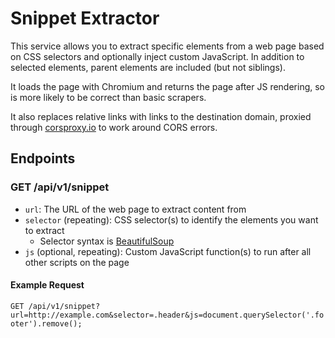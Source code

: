 # Snippet Extractor

This service allows you to extract specific elements from a web page based on CSS selectors and optionally inject custom JavaScript. In addition to selected elements, parent elements are included (but not siblings).

It loads the page with Chromium and returns the page after JS rendering, so is more likely to be correct than basic scrapers.

It also replaces relative links with links to the destination domain, proxied through [corsproxy.io](https://corsproxy.io) to work around CORS errors.

## Endpoints

### GET /api/v1/snippet

- `url`: The URL of the web page to extract content from
- `selector` (repeating): CSS selector(s) to identify the elements you want to extract
  - Selector syntax is [BeautifulSoup](https://www.crummy.com/software/BeautifulSoup/bs4/doc/)
- `js` (optional, repeating): Custom JavaScript function(s) to run after all other scripts on the page

#### Example Request

`GET /api/v1/snippet?url=http://example.com&selector=.header&js=document.querySelector('.footer').remove();`
